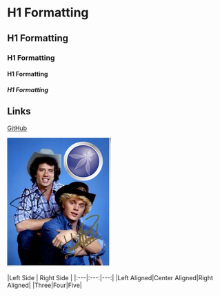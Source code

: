 # H1 Formatting
## H1 Formatting
### H1 Formatting
#### H1 Formatting
##### H1 Formatting


## Links

[GitHub](http://github.com)



![Good Old Boys](/files/goodolboys.png)

|Left Side | Right Side |
|:---|:---:|---:|
|Left Aligned|Center Aligned|Right Aligned|
|Three|Four|Five|

